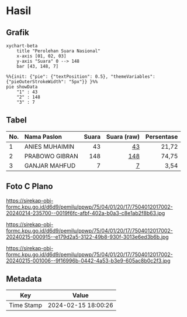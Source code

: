 # Hasil

## Grafik

```mermaid
xychart-beta
    title "Perolehan Suara Nasional"
    x-axis [01, 02, 03]
    y-axis "Suara" 0 --> 148
    bar [43, 148, 7]
```

```mermaid
%%{init: {"pie": {"textPosition": 0.5}, "themeVariables": {"pieOuterStrokeWidth": "5px"}} }%%
pie showData
    "1" : 43
    "2" : 148
    "3" : 7
```

## Tabel

| No. | Nama Paslon    | Suara | Suara (raw) | Persentase |
|:--- |:-------------- | -----:| -----------:| ----------:|
| 1   | ANIES MUHAIMIN | 43    | [43][p-1]   | 21,72      |
| 2   | PRABOWO GIBRAN | 148   | [148][p-2]  | 74,75      |
| 3   | GANJAR MAHFUD  | 7     | [7][p-3]    | 3,54       |


[p-1]: https://github.com/gigit-pemilu/pemilu-2024/blob/main/pilpres/hitung-suara/sub/75-gorontalo/sub/04-pohuwato/sub/01-popayato/sub/2017-trikora/sub/002-tps/sub/paslon-1.txt
[p-2]: https://github.com/gigit-pemilu/pemilu-2024/blob/main/pilpres/hitung-suara/sub/75-gorontalo/sub/04-pohuwato/sub/01-popayato/sub/2017-trikora/sub/002-tps/sub/paslon-2.txt
[p-3]: https://github.com/gigit-pemilu/pemilu-2024/blob/main/pilpres/hitung-suara/sub/75-gorontalo/sub/04-pohuwato/sub/01-popayato/sub/2017-trikora/sub/002-tps/sub/paslon-3.txt

## Foto C Plano

https://sirekap-obj-formc.kpu.go.id/d6d9/pemilu/ppwp/75/04/01/20/17/7504012017002-20240214-235700--0019f6fc-afbf-402a-b0a3-c8e1ab2f8b63.jpg

https://sirekap-obj-formc.kpu.go.id/d6d9/pemilu/ppwp/75/04/01/20/17/7504012017002-20240215-000915--e179d2a5-3122-49b8-930f-3013e6ed3b6b.jpg

https://sirekap-obj-formc.kpu.go.id/d6d9/pemilu/ppwp/75/04/01/20/17/7504012017002-20240215-001006--9f16996b-0442-4a53-b3e9-605ac8b0c2f3.jpg


## Metadata

| Key        | Value               |
| ---------- | ------------------- |
| Time Stamp | 2024-02-15 18:00:26 |



